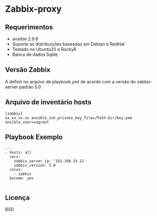 Zabbix-proxy 
=========

Requerimentos
------------
- ansible 2.9.6
- Suporte as distribuições baseadas em Debian e RedHat
- Testado no Ubuntu20 e Rocky8 
- Banco de dados Sqlite

Versão Zabbix
--------------
A definir no arquivo de playbook.yml de acordo com a versão do zabbix-server padrão 5.0 

Arquivo de inventário hosts
--------------
```
[zabbix]
xx.xx.xx.xx ansible_ssh_private_key_file=/Path-Dir/key.pem ansible_user=vagrant
```

Playbook Exemplo
----------------
```
---
- hosts: all
  vars:
    zabbix_server_ip: '192.168.33.11'
    zabbix_version: 5.0
  roles:
    - zabbix
  become: yes
  
```
Licença
-------

BSD
